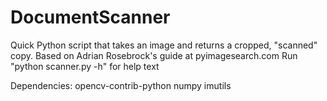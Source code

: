 # DocumentScanner
Quick Python script that takes an image and returns a cropped, "scanned" copy. Based on Adrian Rosebrock's guide at pyimagesearch.com
Run "python scanner.py -h" for help text

Dependencies:
opencv-contrib-python
numpy
imutils

